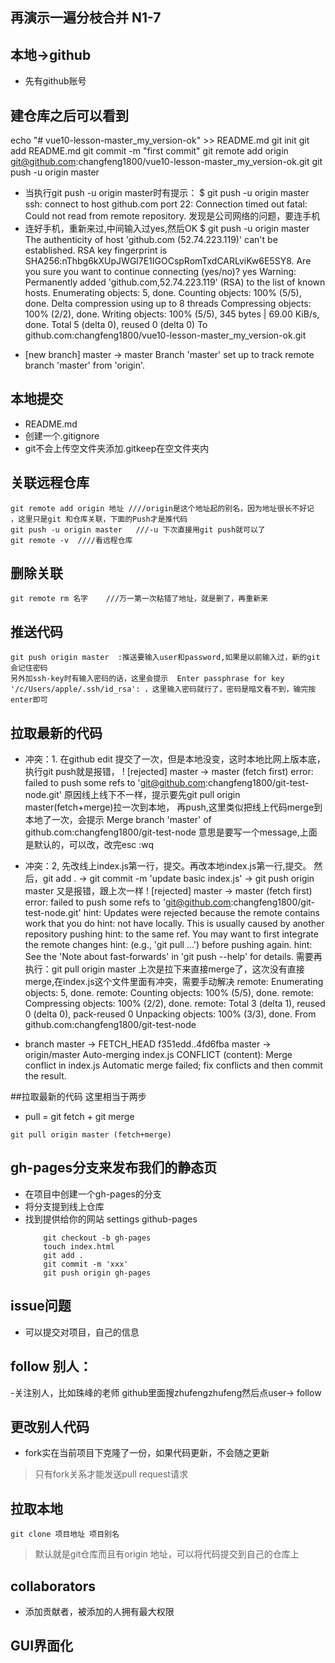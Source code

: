 ## 再演示一遍分枝合并 N1-7

## 本地->github
- 先有github账号

## 建仓库之后可以看到
echo "# vue10-lesson-master_my_version-ok" >> README.md
git init
git add README.md
git commit -m "first commit"
git remote add origin git@github.com:changfeng1800/vue10-lesson-master_my_version-ok.git
git push -u origin master

- 当执行git push -u origin master时有提示：
$ git push -u origin master
ssh: connect to host github.com port 22: Connection timed out
fatal: Could not read from remote repository.
发现是公司网络的问题，要连手机
- 连好手机，重新来过,中间输入过yes,然后OK
$ git push -u origin master
The authenticity of host 'github.com (52.74.223.119)' can't be established.
RSA key fingerprint is SHA256:nThbg6kXUpJWGl7E1IGOCspRomTxdCARLviKw6E5SY8.
Are you sure you want to continue connecting (yes/no)? yes
Warning: Permanently added 'github.com,52.74.223.119' (RSA) to the list of known hosts.
Enumerating objects: 5, done.
Counting objects: 100% (5/5), done.
Delta compression using up to 8 threads
Compressing objects: 100% (2/2), done.
Writing objects: 100% (5/5), 345 bytes | 69.00 KiB/s, done.
Total 5 (delta 0), reused 0 (delta 0)
To github.com:changfeng1800/vue10-lesson-master_my_version-ok.git
 * [new branch]      master -> master
Branch 'master' set up to track remote branch 'master' from 'origin'.


## 本地提交
- README.md
- 创建一个.gitignore
- git不会上传空文件夹添加.gitkeep在空文件夹内

## 关联远程仓库
```
git remote add origin 地址 ////origin是这个地址起的别名，因为地址很长不好记 ，这里只是git 和仓库关联，下面的Push才是推代码
git push -u origin master   ///-u 下次直接用git push就可以了
git remote -v  ////看远程仓库
```

## 删除关联
```
git remote rm 名字    ///万一第一次粘错了地址，就是删了，再重新来
```

## 推送代码
```
git push origin master  :推送要输入user和password,如果是以前输入过，新的git会记住密码
另外加ssh-key时有输入密码的话，这里会提示  Enter passphrase for key '/c/Users/apple/.ssh/id_rsa': ，这里输入密码就行了，密码是暗文看不到，输完按enter即可
```

## 拉取最新的代码
- 冲突：1. 
在github edit 提交了一次，但是本地没变，这时本地比网上版本底，执行git push就是报错，
! [rejected]        master -> master (fetch first)
error: failed to push some refs to 'git@github.com:changfeng1800/git-test-node.git'
原因线上线下不一样，提示要先git pull origin master(fetch+merge)拉一次到本地，
再push,这里类似把线上代码merge到本地了一次，会提示
Merge branch 'master' of github.com:changfeng1800/git-test-node
意思是要写一个message,上面是默认的，可以改，改完esc :wq

- 冲突：2,
先改线上index.js第一行，提交。再改本地index.js第一行,提交。
     然后，git add .   -> git commit -m 'update basic index.js' ->   git push origin master 又是报错，跟上次一样
     ! [rejected]        master -> master (fetch first)
error: failed to push some refs to 'git@github.com:changfeng1800/git-test-node.git'
hint: Updates were rejected because the remote contains work that you do
hint: not have locally. This is usually caused by another repository pushing
hint: to the same ref. You may want to first integrate the remote changes
hint: (e.g., 'git pull ...') before pushing again.
hint: See the 'Note about fast-forwards' in 'git push --help' for details.
需要再执行：git pull origin master 上次是拉下来直接merge了，这次没有直接merge,在index.js这个文件里面有冲突，需要手动解决
remote: Enumerating objects: 5, done.
remote: Counting objects: 100% (5/5), done.
remote: Compressing objects: 100% (2/2), done.
remote: Total 3 (delta 1), reused 0 (delta 0), pack-reused 0
Unpacking objects: 100% (3/3), done.
From github.com:changfeng1800/git-test-node
 * branch            master     -> FETCH_HEAD
   f351edd..4fd6fba  master     -> origin/master
Auto-merging index.js
CONFLICT (content): Merge conflict in index.js
Automatic merge failed; fix conflicts and then commit the result.



##拉取最新的代码  这里相当于两步
- pull = git fetch  + git merge
```
git pull origin master (fetch+merge)    
```

## gh-pages分支来发布我们的静态页
- 在项目中创建一个gh-pages的分支
- 将分支提到线上仓库
- 找到提供给你的网站 settings github-pages
    ```
        git checkout -b gh-pages
        touch index.html
        git add .
        git commit -m 'xxx'
        git push origin gh-pages
    ```

## issue问题
- 可以提交对项目，自己的信息

## follow 别人：
-关注别人，比如珠峰的老师
github里面搜zhufengzhufeng然后点user-> follow

## 更改别人代码
- fork实在当前项目下克隆了一份，如果代码更新，不会随之更新

> 只有fork关系才能发送pull request请求

## 拉取本地
```
git clone 项目地址 项目别名
```

> 默认就是git仓库而且有origin 地址，可以将代码提交到自己的仓库上

## collaborators
- 添加贡献者，被添加的人拥有最大权限

## GUI界面化
